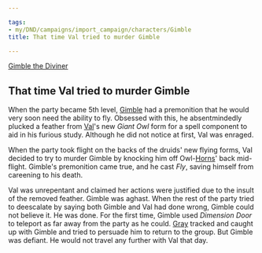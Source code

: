 ```yaml
---

tags:
- my/DND/campaigns/import_campaign/characters/Gimble
title: That time Val tried to murder Gimble

---
```



[Gimble the Diviner](/dnd/characters/gimble-the-diviner/)

## That time Val tried to murder Gimble

When the party became 5th level, [Gimble](/dnd/characters/gimble-the-diviner/) had a premonition that he would very soon need the ability to fly. Obsessed with this, he absentmindedly plucked a feather from [Val](/dnd/characters/val/)'s new *Giant Owl* form for a spell component to aid in his furious study. Although he did not notice at first, Val was enraged.

When the party took flight on the backs of the druids' new flying forms, Val decided to try to murder Gimble by knocking him off Owl-[Horns](/dnd/characters/horns/)' back mid-flight. Gimble's premonition came true, and he cast *Fly*, saving himself from careening to his death.

Val was unrepentant and claimed her actions were justified due to the insult of the removed feather. Gimble was aghast. When the rest of the party tried to deescalate by saying both Gimble and Val had done wrong, Gimble could not believe it. He was done. For the first time, Gimble used *Dimension Door* to teleport as far away from the party as he could. [Gray](/dnd/characters/haeltin-var-astora/) tracked and caught up with Gimble and tried to persuade him to return to the group. But Gimble was defiant. He would not travel any further with Val that day.
